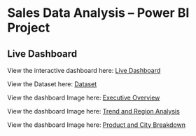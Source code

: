 # Sales Data Analysis – Power BI Project

## Live Dashboard
View the interactive dashboard here: [Live Dashboard](https://app.powerbi.com/links/Frj5z_uDWP?ctid=46106c6e-57ee-40b8-8ba0-a1a29f1b1ffa&pbi_source=linkSharelink)

View the Dataset here: [Dataset](P1-SuperStoreUS.xlsx)


View the dashboard Image here: [Executive Overview](Executive_Overview.png)

View the dashboard Image here: [Trend and Region Analysis](Trend_and_Region_Analysis.png)

View the dashboard Image here: [Product and City Breakdown](Product_and_City_Breakdown.png)
